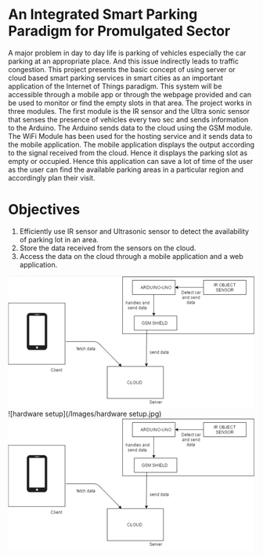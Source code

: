 # An Integrated Smart Parking Paradigm for Promulgated Sector 
A major problem in day to day life is parking of vehicles especially the car parking at an appropriate place. And this issue indirectly leads to traffic congestion. This project presents the basic concept of using server or cloud based smart parking services in smart cities as an important application of the Internet of Things paradigm. This system will be accessible through a mobile app or through the webpage provided and can be used to monitor or find the empty slots in that area. The project works in three modules. The first module is the IR sensor and the Ultra sonic sensor that senses the presence of vehicles every two sec and sends information to the Arduino. The Arduino sends data to the cloud using the GSM module. The WiFi Module has been used for the hosting service and it sends data to the mobile application. The mobile application displays the output according to the signal received from the cloud. Hence it displays the parking slot as empty or occupied. Hence this application can save a lot of time of the user as the user can find the available parking areas in a particular region and accordingly plan their visit.

# Objectives
1. Efficiently use IR sensor and Ultrasonic sensor to detect the availability of parking lot in an area. 
2. Store the data received from the sensors on the cloud. 
3. Access the data on the cloud through a mobile application and a web application.

![Architecture](/Images/parking.jpg)
![hardware setup](/Images/hardware setup.jpg)
![parking](/Images/parking.jpg)
